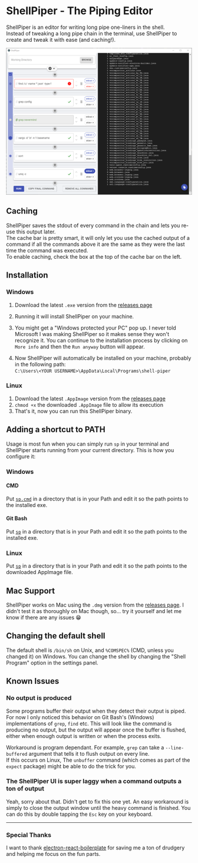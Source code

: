 # ShellPiper - The Piping Editor

ShellPiper is an editor for writing long pipe one-liners in the shell.  
Instead of tweaking a long pipe chain in the terminal, use ShellPiper to create and tweak it with ease (and caching!).

![shellpiper](/pictures/shellpiper1.png)

## Caching

ShellPiper saves the stdout of every command in the chain and lets you re-use this output later.  
The cache bar is pretty smart, it will only let you use the cached output of a command if all the commands above it are the same as they were the last time the command was executed.  
To enable caching, check the box at the top of the cache bar on the left.

## Installation

### Windows

1. Download the latest `.exe` version from the [releases page](https://github.com/TheYarin/ShellPiper/releases)

1. Running it will install ShellPiper on your machine.

1. You might get a "Windows protected your PC" pop up. I never told Microsoft I was making ShellPiper so it makes sense they won't recognize it. You can continue to the installation process by clicking on `More info` and then the `Run anyway` button will appear.

1. Now ShellPiper will automatically be installed on your machine, probably in the following path:  
   `C:\Users\<YOUR USERNAME>\AppData\Local\Programs\shell-piper`

### Linux

1. Download the latest `.AppImage` version from the [releases page](https://github.com/TheYarin/ShellPiper/releases)
1. `chmod +x` the downloaded `.AppImage` file to allow its execution
1. That's it, now you can run this ShellPiper binary.

## Adding a shortcut to PATH

Usage is most fun when you can simply run `sp` in your terminal and ShellPiper starts running from your current directory. This is how you configure it:

### Windows

#### CMD

Put [`sp.cmd`](/shortcut-examples/sp.cmd) in a directory that is in your Path and edit it so the path points to the installed exe.

#### Git Bash

Put [`sp`](/shortcut-examples/sp) in a directory that is in your Path and edit it so the path points to the installed exe.

### Linux

Put [`sp`](/shortcut-examples/sp) in a directory that is in your Path and edit it so the path points to the downloaded AppImage file.

## Mac Support

ShellPiper works on Mac using the `.dmg` version from the [releases page](https://github.com/TheYarin/ShellPiper/releases). I didn't test it as thoroughly on Mac though, so... try it yourself and let me know if there are any issues 😁

## Changing the default shell

The default shell is `/bin/sh` on Unix, and `%COMSPEC%` (CMD, unless you changed it) on Windows.
You can change the shell by changing the "Shell Program" option in the settings panel.

## Known Issues

### No output is produced

Some programs buffer their output when they detect their output is piped. For now I only noticed this behavior on Git Bash's (Windows) implementations of `grep`, `find` etc. This will look like the command is producing no output, but the output will appear once the buffer is flushed, either when enough output is written or when the process exits.

Workaround is program dependant. For example, `grep` can take a `--line-buffered` argument that tells it to flush output on every line.  
If this occurs on Linux, The `unbuffer` command (which comes as part of the `expect` package) might be able to do the trick for you.

### The ShellPiper UI is super laggy when a command outputs a ton of output

Yeah, sorry about that. Didn't get to fix this one yet. An easy workaround is simply to close the output window until the heavy command is finished. You can do this by double tapping the `Esc` key on your keyboard.

---

### Special Thanks

I want to thank [electron-react-boilerplate](https://electron-react-boilerplate.js.org/) for saving me a ton of drudgery and helping me focus on the fun parts.
